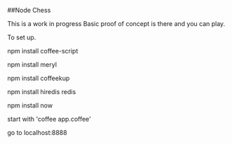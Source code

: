 ##Node Chess

This is a work in progress
Basic proof of concept is there and you can play.

To set up.

npm install coffee-script

npm install meryl

npm install coffeekup

npm install hiredis redis

npm install now

start with 'coffee app.coffee'

go to localhost:8888
